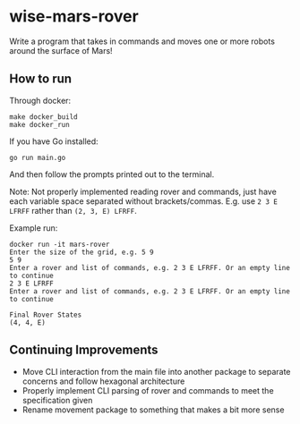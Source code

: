 # wise-mars-rover

Write a program that takes in commands and moves one or more robots around the surface of Mars!

## How to run

Through docker:

```
make docker_build
make docker_run
```

If you have Go installed:

```
go run main.go
```

And then follow the prompts printed out to the terminal.

Note: Not properly implemented reading rover and commands, just have each variable space separated without brackets/commas. E.g. use `2 3 E LFRFF` rather than `(2, 3, E) LFRFF`.

Example run:

```
docker run -it mars-rover
Enter the size of the grid, e.g. 5 9
5 9
Enter a rover and list of commands, e.g. 2 3 E LFRFF. Or an empty line to continue
2 3 E LFRFF
Enter a rover and list of commands, e.g. 2 3 E LFRFF. Or an empty line to continue

Final Rover States
(4, 4, E)
```

## Continuing Improvements

-   Move CLI interaction from the main file into another package to separate concerns and follow hexagonal architecture
-   Properly implement CLI parsing of rover and commands to meet the specification given
-   Rename movement package to something that makes a bit more sense

